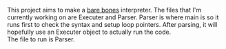 This project aims to make
a <a href= "https://secure.ecs.soton.ac.uk/student/wiki/w/COMP1202/Space_Cadets/SCChallengeBareBones">
bare bones</a> interpreter. The files that I'm currently working on are Executer and Parser. Parser
is where main is so it runs first to check the syntax and setup loop pointers. After parsing, it
will hopefully use an Executer object to actually run the code. <br> The file to run is Parser.